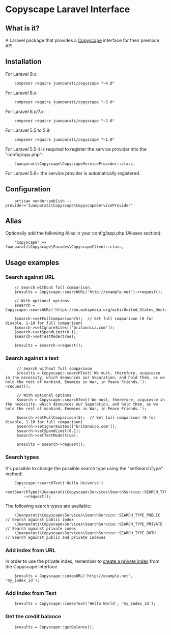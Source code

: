 # Copyscape Laravel Interface

## What is it?

A Laravel package that provides a [Copyscape](https://copyscape.com) interface for their premium API.


## Installation

For Laravel 9.x:

        composer require juanparati/copyscape "~4.0"
        

For Laravel 8.x:

        composer require juanparati/copyscape "~3.0"


For Laravel 6.x/7.x:

        composer require juanparati/copyscape "~2.0"


For Laravel 5.5 to 5.8:

        composer require juanparati/copyscape "~1.0"


For Laravel 5.5 it is required to register the service provider into the "config/app.php":

        Juanparati\Copyscape\CopyscapeServiceProvider::class,

For Laravel 5.6+ the service provider is automatically registered.

## Configuration

        artisan vendor:publish --provider="Juanparati\Copyscape\CopyscapeServiceProvider"                    

## Alias

Optionally add the following Alias in your config/app.php (Aliases section):

        'Copyscape' => Juanparati\Copyscape\Facades\CopyscapeClient::class, 

## Usage examples

### Search against URL

        // Search without full comparison.
        $results = Copyscape::searchURL('http://example.net')->request();
        
        // With optional options
        $search = Copyscape::searchURL('https://en.wikipedia.org/wiki/United_States_Declaration_of_Independence');
        
        $search->setFullComparison(5);  // Set full comparison (0 for disable, 1-10 for full comparison)
        $search->setIgnoreSites(['britannica.com']);
        $search->setSpendLimit(0.1);
        $search->setTestMode(true);
        
        $results = $search->request();
        

### Search against a text


         // Search without full comparison
         $results = Copyscape::searchText('We must, therefore, acquiesce in the necessity, which denounces our Separation, and hold them, as we hold the rest of mankind, Enemies in War, in Peace Friends.')->request();
         
         // With optional options       
         $search = Copyscape::searchText('We must, therefore, acquiesce in the necessity, which denounces our Separation, and hold them, as we hold the rest of mankind, Enemies in War, in Peace Friends.');
         
         $search->setFullComparison(5);  // Set full comparison (0 for disable, 1-10 for full comparison)
         $search->setIgnoreSites(['britannica.com']);
         $search->setSpendLimit(0.1);
         $search->setTestMode(true);
         
         $results = $search->request();
         

### Search types

It's possible to change the possible search type using the "setSearchType" method:

        Copyscape::searchText('Hello Universe')
            ->setSearchType(\Juanparati\Copyscape\Services\SearchService::SEARCH_TYPE_PRIVATE)
            ->request();
            
The following search types are available:

        \Juanparati\Copyscape\Services\SearchService::SEARCH_TYPE_PUBLIC    // Search against public index
        \Juanparati\Copyscape\Services\SearchService::SEARCH_TYPE_PRIVATE   // Search against private index
        \Juanparati\Copyscape\Services\SearchService::SEARCH_TYPE_BOTH      // Search against public and private indexes   
        

               
         
         
### Add index from URL

In order to use the private index, remember to [create a private index](https://www.copyscape.com/faqs.php#privateindex) from the Copyscape interface

        $results = Copyscape::indexURL('http://example.net', 'my_index_id');


### Add index from Text

        $results = Copyscape::indexText('Hello World', 'my_index_id');


### Get the credit balance

        $results = Copyscape::getBalance();

